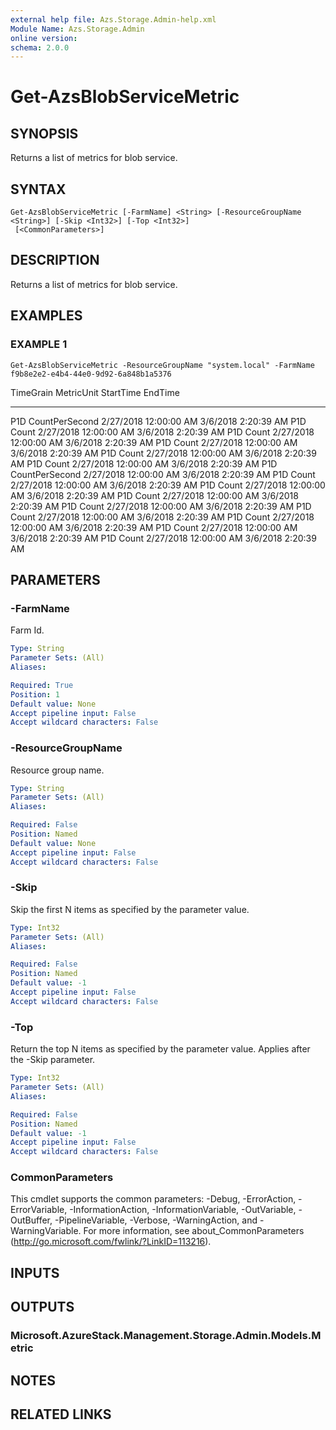 ```yaml
---
external help file: Azs.Storage.Admin-help.xml
Module Name: Azs.Storage.Admin
online version:
schema: 2.0.0
---
```


# Get-AzsBlobServiceMetric

## SYNOPSIS
Returns a list of metrics for blob service.

## SYNTAX

```
Get-AzsBlobServiceMetric [-FarmName] <String> [-ResourceGroupName <String>] [-Skip <Int32>] [-Top <Int32>]
 [<CommonParameters>]
```

## DESCRIPTION
Returns a list of metrics for blob service.

## EXAMPLES

### EXAMPLE 1
```
Get-AzsBlobServiceMetric -ResourceGroupName "system.local" -FarmName f9b8e2e2-e4b4-44e0-9d92-6a848b1a5376
```

TimeGrain                      MetricUnit                     StartTime                      EndTime
---------                      ----------                     ---------                      -------
P1D                            CountPerSecond                 2/27/2018 12:00:00 AM          3/6/2018 2:20:39 AM
P1D                            Count                          2/27/2018 12:00:00 AM          3/6/2018 2:20:39 AM
P1D                            Count                          2/27/2018 12:00:00 AM          3/6/2018 2:20:39 AM
P1D                            Count                          2/27/2018 12:00:00 AM          3/6/2018 2:20:39 AM
P1D                            Count                          2/27/2018 12:00:00 AM          3/6/2018 2:20:39 AM
P1D                            Count                          2/27/2018 12:00:00 AM          3/6/2018 2:20:39 AM
P1D                            CountPerSecond                 2/27/2018 12:00:00 AM          3/6/2018 2:20:39 AM
P1D                            Count                          2/27/2018 12:00:00 AM          3/6/2018 2:20:39 AM
P1D                            Count                          2/27/2018 12:00:00 AM          3/6/2018 2:20:39 AM
P1D                            Count                          2/27/2018 12:00:00 AM          3/6/2018 2:20:39 AM
P1D                            Count                          2/27/2018 12:00:00 AM          3/6/2018 2:20:39 AM
P1D                            Count                          2/27/2018 12:00:00 AM          3/6/2018 2:20:39 AM
P1D                            Count                          2/27/2018 12:00:00 AM          3/6/2018 2:20:39 AM
P1D                            Count                          2/27/2018 12:00:00 AM          3/6/2018 2:20:39 AM
P1D                            Count                          2/27/2018 12:00:00 AM          3/6/2018 2:20:39 AM

## PARAMETERS

### -FarmName
Farm Id.

```yaml
Type: String
Parameter Sets: (All)
Aliases:

Required: True
Position: 1
Default value: None
Accept pipeline input: False
Accept wildcard characters: False
```

### -ResourceGroupName
Resource group name.

```yaml
Type: String
Parameter Sets: (All)
Aliases:

Required: False
Position: Named
Default value: None
Accept pipeline input: False
Accept wildcard characters: False
```

### -Skip
Skip the first N items as specified by the parameter value.

```yaml
Type: Int32
Parameter Sets: (All)
Aliases:

Required: False
Position: Named
Default value: -1
Accept pipeline input: False
Accept wildcard characters: False
```

### -Top
Return the top N items as specified by the parameter value.
Applies after the -Skip parameter.

```yaml
Type: Int32
Parameter Sets: (All)
Aliases:

Required: False
Position: Named
Default value: -1
Accept pipeline input: False
Accept wildcard characters: False
```

### CommonParameters
This cmdlet supports the common parameters: -Debug, -ErrorAction, -ErrorVariable, -InformationAction, -InformationVariable, -OutVariable, -OutBuffer, -PipelineVariable, -Verbose, -WarningAction, and -WarningVariable.
For more information, see about_CommonParameters (http://go.microsoft.com/fwlink/?LinkID=113216).

## INPUTS

## OUTPUTS

### Microsoft.AzureStack.Management.Storage.Admin.Models.Metric

## NOTES

## RELATED LINKS
